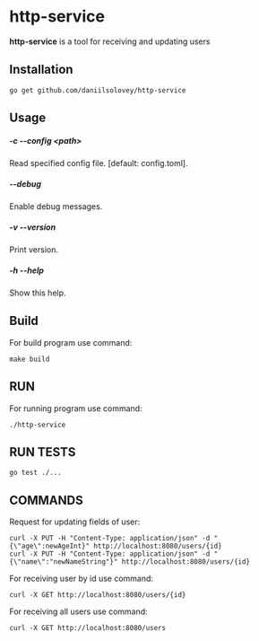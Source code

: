 # http-service

**http-service** is a tool for receiving and updating users


## Installation

```
go get github.com/daniilsolovey/http-service
```


## Usage

##### -c --config \<path>
Read specified config file. [default: config.toml].

##### --debug
Enable debug messages.

##### -v --version
Print version.

#####  -h --help
Show this help.

## Build
For build program use command:

```
make build
```

## RUN
For running program use command:

```
./http-service
```

## RUN TESTS

```
go test ./...
```


## COMMANDS
Request for updating fields of user:

```
curl -X PUT -H "Content-Type: application/json" -d "{\"age\":newAgeInt}" http://localhost:8080/users/{id}
curl -X PUT -H "Content-Type: application/json" -d "{\"name\":"newNameString"}" http://localhost:8080/users/{id}
```

For receiving user by id use command:

```
curl -X GET http://localhost:8080/users/{id}
```

For receiving all users use command:

```
curl -X GET http://localhost:8080/users
```
